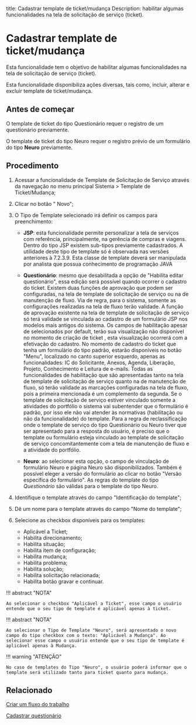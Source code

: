 title: Cadastrar template de ticket/mudança
Description: habilitar algumas funcionalidades na tela de solicitação de serviço (ticket).
# Cadastrar template de ticket/mudança

Esta funcionalidade tem o objetivo de habilitar algumas funcionalidades na tela
de solicitação de serviço (ticket).

Esta funcionalidade disponibiliza ações diversas, tais como, incluir, alterar e
excluir template de ticket/mudança.

Antes de começar
--------------------

O template de ticket do tipo Questionário requer o registro de um questionário
previamente.

O template de ticket do tipo Neuro requer o registro prévio de um formulário do
tipo **Neuro** previamente.

Procedimento
----------------

1.  Acessar a funcionalidade de Template de Solicitação de Serviço através da
    navegação no menu principal Sistema \> Template de Ticket/Mudança;

2.  Clicar no botão " Novo";

3.  O Tipo de Template selecionado irá definir os campos para preenchimento:

    -   **JSP**: esta funcionalidade permite personalizar a tela de serviços com
        referência, principalmente, na gerência de compras e viagens. Dentro do tipo
        JSP existem sub-tipos previamente cadastrados. A utilidade deste tipo de
        template só é observada nas versões anteriores à 7.2.3.9. Esta classe de
        template deverá ser manipulada por analista que possua conhecimento de
        programação JAVA

    -   **Questionário**: mesmo que desabilitada a opção de "Habilita editar
    questionário", essa edição será possível quando ocorrer o cadastro do
    ticket. Existem duas funções de aprovação que podem ser configuradas, na
    tela de template de solicitação de serviço ou na de manutenção de fluxo. Via
    de regra, para o sistema, somente as configurações realizadas na tela de
    fluxo terão validade. A função de aprovação existente na tela de template de
    solicitação de serviço só terá validade se vinculada ao cadastro de um
    formulário JSP nos modelos mais antigos do sistema. Os campos de habilitação
    apesar de selecionados por default, terão sua visualização não disponível no
    momento de criação de ticket , esta visualização ocorrerá com a efetivação
    do cadastro. No momento de cadastro do ticket que tenha um formulário do
    tipo padrão, estarão disponíveis no botão "Menu", localizado no canto superior
    esquerdo, apenas as funcionalidades: IC do Solicitante, Anexos, Agenda,
    Liberação, Projeto, Conhecimento e Leitura de e-mails. Todas as
    funcionalidades de habilitação que são apresentadas tanto na tela de
    template de solicitação de serviço quanto na de manutenção de fluxo, só
    terão validade as marcações configuradas na tela de fluxo, pois a primeira
    mencionada é um complemento da segunda. Se o template de solicitação de
    serviço estiver vinculado somente a atividades do portfólio o sistema vai
    subentender que o formulário é padrão, por isso ele não vai atender às
    normativas (habilitação ou não da funcionalidade) do template. Para a regra
    de reclassificação onde o template de serviço do tipo Questionário ou Neuro
    tiver que ser apresentado para a resposta do usuário, é preciso que o
    template ou formulário esteja vinculado ao template de solicitação de
    serviço concomitantemente com a tela de manutenção de fluxo e a atividade do
    portfólio.

    -   **Neuro**: ao selecionar esta opção, o campo de vinculação de formulário
    Neuro e página Neuro são disponibilizados. Também é possível eleger
    a versão do formulário ao clicar no botão "Versão específica do
    formulário". As regras do template do tipo *Questionário* são válidas para o
    template do tipo Neuro.
    
4. Identifique o template através do campo "Identificação do template";

5. Dê um nome para o template através do campo "Nome do template";

6. Selecione as checkbox disponíveis para os templates:

    - Aplicável a Ticket;
    - Habilita direcionamento;
    - Habilita situação;
    - Habilita item de configuração;
    - Habilita mudança;
    - Habilita problema;    
    - Habilita solução;    
    - Habilita solicitação relacionada;
    - Habilita botão gravar e continuar.

!!! abstract "NOTA"

    Ao selecionar o checkbox "Aplicável a Ticket", esse campo o usuário entende que o seu tipo de template é aplicável apenas à ticket.
    
!!! abstract "NOTA"
 
    Ao selecionar o Tipo de Template "Neuro", será apresentado o novo campo do tipo checkbox com o texto: "Aplicável a Mudança". Ao selecionar esse campo o usuário entende que o seu tipo de template é aplicável apenas à Mudança.
    
!!! warning "ATENÇÃO"    

    No caso de templates do Tipo "Neuro", o usuário poderá informar que o template será utilizado tanto para ticket quanto para mudança.
Relacionado
-----------

[Criar um fluxo do trabalho](/pt-br/citsmart-platform-9/workflow/use/create-flow.html)

[Cadastrar questionário](/pt-br/citsmart-platform-9/platform-administration/questionnaires/questionaires-management/register-questionnaire.html)



<!-- !!! tip "About"

    <b>Product/Version:</b> CITSmart | 9.00 &nbsp;&nbsp;
    <b>Updated:</b>01/18/2019 – Anna Martins

